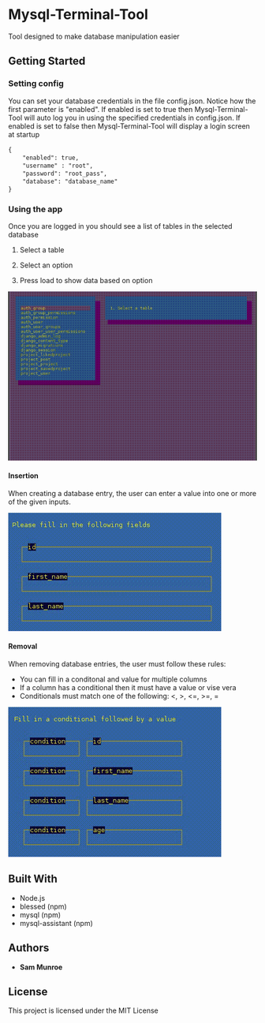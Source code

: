 # Mysql-Terminal-Tool

Tool designed to make database manipulation easier

## Getting Started

### Setting config

You can set your database credentials in the file config.json. Notice how the first parameter is "enabled". If enabled is set to true then Mysql-Terminal-Tool will auto log you in using the specified credentials in config.json. If enabled is set to false then Mysql-Terminal-Tool will display a login screen at startup

```
{ 
	"enabled": true,
	"username" : "root",
	"password": "root_pass",
	"database": "database_name"
}

```

### Using the app

Once you are logged in you should see a list of tables in the selected database

1. Select a table

2. Select an option

3. Press load to show data based on option

![](https://raw.githubusercontent.com/munroe7/Mysql-Terminal-Tool/master/img/overview.gif)


#### Insertion

When creating a database entry, the user can enter a value into one or more of the given inputs.

![](https://raw.githubusercontent.com/munroe7/Mysql-Terminal-Tool/master/img/insert.gif)

#### Removal

When removing database entries, the user must follow these rules:

* You can fill in a conditonal and value for multiple columns
* If a column has a conditional then it must have a value or vise vera
* Conditionals must match one of the following: <, >, <=, >=, =

![](https://raw.githubusercontent.com/munroe7/Mysql-Terminal-Tool/master/img/removal.gif)


## Built With

* Node.js
* blessed (npm)
* mysql (npm)
* mysql-assistant (npm)


## Authors

* **Sam Munroe**

## License

This project is licensed under the MIT License